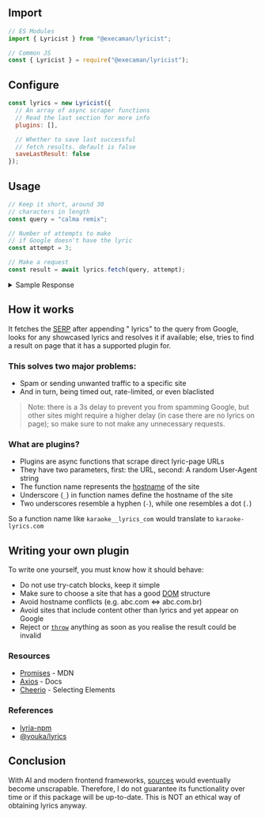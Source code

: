 ## Import

```js
// ES Modules
import { Lyricist } from "@execaman/lyricist";

// Common JS
const { Lyricist } = require("@execaman/lyricist");
```

## Configure

```js
const lyrics = new Lyricist({
  // An array of async scraper functions
  // Read the last section for more info
  plugins: [],

  // Whether to save last successful
  // fetch results. default is false
  saveLastResult: false
});
```

## Usage

```js
// Keep it short, around 30
// characters in length
const query = "calma remix";

// Number of attempts to make
// if Google doesn't have the lyric
const attempt = 3;

// Make a request
const result = await lyrics.fetch(query, attempt);
```

<details>
<summary>Sample Response</summary>

```js
{
  song: { title: 'Calma', subtitle: 'Song by Farruko and Pedro Capó' },
  info: [
    { label: 'Album:', value: 'Calma' },
    { label: 'Artists:', value: 'Pedro Capó, Farruko' },
    { label: 'Released:', value: '2018' },
    {
      label: 'Awards:',
      value: 'Latin Grammy Award for Song of the Year, MORE'
    },
    { label: 'Genres:', value: 'Latin pop, Pop' }
  ],
  listen: [
    {
      source: 'Spotify',
      stream: 'https://open.spotify.com/track/7FRYMm2zVVB6lpNpDWxldE?autoplay=true'
    },
    {
      source: 'YouTube Music',
      stream: 'https://music.youtube.com/watch?v=7Eo7d5_5ktI&feature=gws_kp_track'
    },
    {
      source: 'Apple Music',
      stream: 'https://music.apple.com/in/album/calma-remix/1437920278?i=1437920364'
    },
    {
      source: 'JioSaavn',
      stream: 'https://www.jiosaavn.com/song/calma-remix/Flg8AQ1-RVc?autoplay=enabled'
    }
  ],
  lyrics: 'Cuatro abrazos y un café\n' +
    'Apenas me desperté\n' +
    'Y al mirarte recordé\n' +
    'Que ya todo lo encontré\n' +
    '\n' +
    'Tu mano en mi mano\n' +
    'De todo escapamos\n' +
    'Juntos ver el sol caer\n' +
    '\n' +
    "Vamos pa' la playa\n" +
    "Pa' curarte el alma\n" +
    'Cierra la pantalla\n' +
    'Abre la Medalla\n' +
    'Todo el mar Caribe\n' +
    'Viendo tu cintura\n' +
    'Tú le coqueteas\n' +
    'Tú eres buscabulla\n' +
    'Y me gusta\n' +
    '\n' +
    'Lento y contento, cara al viento\n' +
    'Lento y contento, cara al viento\n' +
    '\n' +
    "Pa' sentir la arena en los pies\n" +
    "Pa' que el sol nos pinte la piel\n" +
    "Pa' jugar como niños, darnos cariño\n" +
    'Como la primera vez que te miré\n' +
    'Yo supe que estaría a tus pies\n' +
    'Desde que se tocaron\n' +
    '\n' +
    'Calma, mi vida, con calma\n' +
    'Que nada hace falta si estamos juntitos bailando\n' +
    'Calma, mi vida, con calma\n' +
    'Que nada hace falta si estamos juntitos andando\n' +
    'Calma, mi vida, con calma\n' +
    'Que nada hace falta si estamos juntitos bailando',
  source: {
    name: 'google.com',
    url: 'https://www.google.com/search?q=calma%20remix%20lyrics'
  }
}
```

</details>

## How it works

It fetches the [SERP](https://en.wikipedia.org/wiki/Search_engine_results_page) after appending " lyrics" to the query from Google, looks for any showcased lyrics and resolves it if available; else, tries to find a result on page that it has a supported plugin for.

### This solves two major problems:

- Spam or sending unwanted traffic to a specific site
- And in turn, being timed out, rate-limited, or even blaclisted

> Note: there is a 3s delay to prevent you from spamming Google, but other sites might require a higher delay (in case there are no lyrics on page); so make sure to not make any unnecessary requests.

### What are plugins?

- Plugins are async functions that scrape direct lyric-page URLs
- They have two parameters, first: the URL, second: A random User-Agent string
- The function name represents the [hostname](https://nodejs.org/api/url.html#urlhostname) of the site
- Underscore (`_`) in function names define the hostname of the site
- Two underscores resemble a hyphen (`-`), while one resembles a dot (`.`)

So a function name like `karaoke__lyrics_com` would translate to `karaoke-lyrics.com`

## Writing your own plugin

<p>To write one yourself, you must know how it should behave:</p>

- Do not use try-catch blocks, keep it simple
- Make sure to choose a site that has a good [DOM](https://developer.mozilla.org/en-US/docs/Web/API/Document_Object_Model/Introduction) structure
- Avoid hostname conflicts (e.g. abc.com <=> abc.com.br)
- Avoid sites that include content other than lyrics and yet appear on Google
- Reject or [`throw`](https://developer.mozilla.org/fr/docs/Web/JavaScript/Reference/Statements/throw) anything as soon as you realise the result could be invalid

### Resources

- [Promises](https://developer.mozilla.org/en-US/docs/Web/JavaScript/Reference/Global_Objects/Promise) - MDN
- [Axios](https://axios-http.com/docs/intro) - Docs
- [Cheerio](https://cheerio.js.org/docs/basics/selecting) - Selecting Elements

### References

- [lyria-npm](https://www.npmjs.com/package/lyria-npm)
- [@youka/lyrics](https://www.npmjs.com/package/@youka/lyrics)

## Conclusion

With AI and modern frontend frameworks, [sources](./src/plugins/index.ts) would eventually become unscrapable. Therefore, I do not guarantee its functionality over time or if this package will be up-to-date. This is NOT an ethical way of obtaining lyrics anyway.
